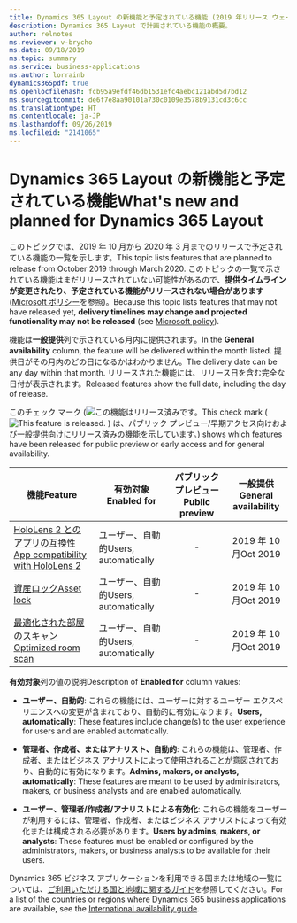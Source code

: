 ```yaml
---
title: Dynamics 365 Layout の新機能と予定されている機能 (2019 年リリース ウェーブ 2)
description: Dynamics 365 Layout で計画されている機能の概要。
author: relnotes
ms.reviewer: v-brycho
ms.date: 09/18/2019
ms.topic: summary
ms.service: business-applications
ms.author: lorrainb
dynamics365pdf: true
ms.openlocfilehash: fcb95a9efdf46db1531efc4aebc121abd5d7bd12
ms.sourcegitcommit: de6f7e8aa90101a730c0109e3578b9131cd3c6cc
ms.translationtype: HT
ms.contentlocale: ja-JP
ms.lasthandoff: 09/26/2019
ms.locfileid: "2141065"
---
```

# <a name="whats-new-and-planned-for-dynamics-365-layout"></a><span data-ttu-id="1c736-103">Dynamics 365 Layout の新機能と予定されている機能</span><span class="sxs-lookup"><span data-stu-id="1c736-103">What's new and planned for Dynamics 365 Layout</span></span>

<span data-ttu-id="1c736-104">このトピックでは、2019 年 10 月から 2020 年 3 月までのリリースで予定されている機能の一覧を示します。</span><span class="sxs-lookup"><span data-stu-id="1c736-104">This topic lists features that are planned to release from October 2019 through March 2020.</span></span> <span data-ttu-id="1c736-105">このトピックの一覧で示されている機能はまだリリースされていない可能性があるので、**提供タイムラインが変更されたり、予定されている機能がリリースされない場合があります** ([Microsoft ポリシー](https://go.microsoft.com/fwlink/p/?linkid=2007332)を参照)。</span><span class="sxs-lookup"><span data-stu-id="1c736-105">Because this topic lists features that may not have released yet, **delivery timelines may change and projected functionality may not be released** (see [Microsoft policy](https://go.microsoft.com/fwlink/p/?linkid=2007332)).</span></span>

<span data-ttu-id="1c736-106">機能は**一般提供**列で示されている月内に提供されます。</span><span class="sxs-lookup"><span data-stu-id="1c736-106">In the **General availability** column, the feature will be delivered within the month listed.</span></span> <span data-ttu-id="1c736-107">提供日がその月内のどの日になるかはわかりません。</span><span class="sxs-lookup"><span data-stu-id="1c736-107">The delivery date can be any day within that month.</span></span> <span data-ttu-id="1c736-108">リリースされた機能には、リリース日を含む完全な日付が表示されます。</span><span class="sxs-lookup"><span data-stu-id="1c736-108">Released features show the full date, including the day of release.</span></span>

<span data-ttu-id="1c736-109">このチェック マーク (![この機能はリリース済みです。](/dynamics365-release-plan/media/green-checkmark.png "この機能はリリース済みです。")</span><span class="sxs-lookup"><span data-stu-id="1c736-109">This check mark (![This feature is released.](/dynamics365-release-plan/media/green-checkmark.png "This feature is released.")</span></span> <span data-ttu-id="1c736-110">) は、パブリック プレビュー/早期アクセス向けおよび一般提供向けにリリース済みの機能を示しています。</span><span class="sxs-lookup"><span data-stu-id="1c736-110">) shows which features have been released for public preview or early access and for general availability.</span></span>

| <span data-ttu-id="1c736-111">機能</span><span class="sxs-lookup"><span data-stu-id="1c736-111">Feature</span></span>    | <span data-ttu-id="1c736-112">有効対象</span><span class="sxs-lookup"><span data-stu-id="1c736-112">Enabled for</span></span>    |  <span data-ttu-id="1c736-113">パブリック プレビュー</span><span class="sxs-lookup"><span data-stu-id="1c736-113">Public preview</span></span> |  <span data-ttu-id="1c736-114">一般提供</span><span class="sxs-lookup"><span data-stu-id="1c736-114">General availability</span></span> | 
| ---------- |---------------- | :---------------: |:--------------: |
| [<span data-ttu-id="1c736-115">HoloLens 2 とのアプリの互換性</span><span class="sxs-lookup"><span data-stu-id="1c736-115">App compatibility with HoloLens 2</span></span>](app-compatibility-hololens-2.md) | <span data-ttu-id="1c736-116">ユーザー、自動的</span><span class="sxs-lookup"><span data-stu-id="1c736-116">Users, automatically</span></span>| -|<span data-ttu-id="1c736-117">2019 年 10 月</span><span class="sxs-lookup"><span data-stu-id="1c736-117">Oct 2019</span></span> | 
| [<span data-ttu-id="1c736-118">資産ロック</span><span class="sxs-lookup"><span data-stu-id="1c736-118">Asset lock</span></span>](asset-lock.md) | <span data-ttu-id="1c736-119">ユーザー、自動的</span><span class="sxs-lookup"><span data-stu-id="1c736-119">Users, automatically</span></span>| -|<span data-ttu-id="1c736-120">2019 年 10 月</span><span class="sxs-lookup"><span data-stu-id="1c736-120">Oct 2019</span></span> | 
| [<span data-ttu-id="1c736-121">最適化された部屋のスキャン</span><span class="sxs-lookup"><span data-stu-id="1c736-121">Optimized room scan</span></span>](optimized-room-scan.md) | <span data-ttu-id="1c736-122">ユーザー、自動的</span><span class="sxs-lookup"><span data-stu-id="1c736-122">Users, automatically</span></span>| -|<span data-ttu-id="1c736-123">2019 年 10 月</span><span class="sxs-lookup"><span data-stu-id="1c736-123">Oct 2019</span></span> | 

<span data-ttu-id="1c736-124">**有効対象**列の値の説明</span><span class="sxs-lookup"><span data-stu-id="1c736-124">Description of **Enabled for** column values:</span></span>

- <span data-ttu-id="1c736-125">**ユーザー、自動的**: これらの機能には、ユーザーに対するユーザー エクスペリエンスへの変更が含まれており、自動的に有効になります。</span><span class="sxs-lookup"><span data-stu-id="1c736-125">**Users, automatically**: These features include change(s) to the user experience for users and are enabled automatically.</span></span>

- <span data-ttu-id="1c736-126">**管理者、作成者、またはアナリスト、自動的**: これらの機能は、管理者、作成者、またはビジネス アナリストによって使用されることが意図されており、自動的に有効になります。</span><span class="sxs-lookup"><span data-stu-id="1c736-126">**Admins, makers, or analysts, automatically**: These features are meant to be used by administrators, makers, or business analysts and are enabled automatically.</span></span>

- <span data-ttu-id="1c736-127">**ユーザー、管理者/作成者/アナリストによる有効化**: これらの機能をユーザーが利用するには、管理者、作成者、またはビジネス アナリストによって有効化または構成される必要があります。</span><span class="sxs-lookup"><span data-stu-id="1c736-127">**Users by admins, makers, or analysts**: These features must be enabled or configured by the administrators, makers, or business analysts to be available for their users.</span></span>


<span data-ttu-id="1c736-128">Dynamics 365 ビジネス アプリケーションを利用できる国または地域の一覧については、[ご利用いただける国と地域に関するガイド](https://aka.ms/dynamics_365_international_availability_deck)を参照してください。</span><span class="sxs-lookup"><span data-stu-id="1c736-128">For a list of the countries or regions where Dynamics 365 business applications are available, see the [International availability guide](https://aka.ms/dynamics_365_international_availability_deck).</span></span> 
